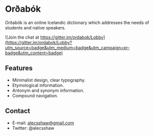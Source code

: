# Orðabók
Orðabók is an online Icelandic dictionary which addresses the needs of students and native speakers.

![Join the chat at
https://gitter.im/ordabok/Lobby](https://gitter.im/ordabok/Lobby?utm_source=badge&utm_medium=badge&utm_campaign=pr-badge&utm_content=badge)

## Features
- Minimalist design, clear typography.
- Etymological information.
- Antonym and synonym information.
- Compound navigation.

## Contact
- E-mail: alecsshaw@gmail.com
- Twitter: @alecsshaw
